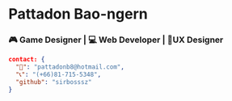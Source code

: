 # Pattadon Bao-ngern
<!-- select_only_one_profession -->
### 🎮 Game Designer | 💻 Web Developer | 📐UX Designer
<!-- Personal information -->
```json
contact: {
  "📧": "pattadonb8@hotmail.com",
  "📞": "(+66)81-715-5348",
  "github": "sirbosssz"
}
```
